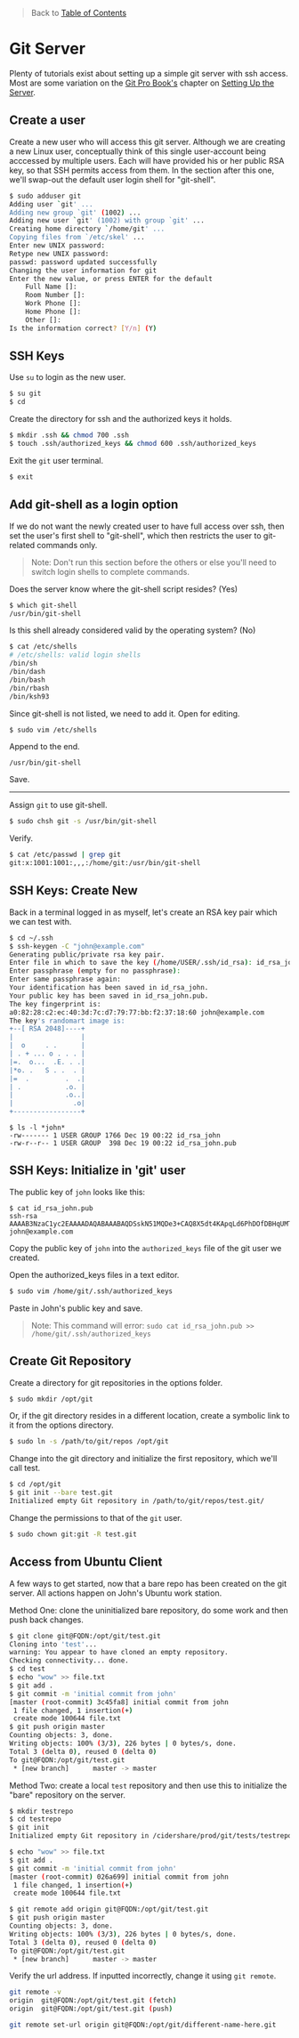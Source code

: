 > Back to [Table of Contents](https://github.com/jpfluger/examples)

# Git Server

Plenty of tutorials exist about setting up a simple git server with ssh access. Most are some variation on the [Git Pro Book's](http://git-scm.com/book/en/v2) chapter on [Setting Up the Server](http://git-scm.com/book/en/v2/Git-on-the-Server-Setting-Up-the-Server).

## Create a user

Create a new user who will access this git server. Although we are creating a new Linux user, conceptually think of this single user-account being acccessed by multiple users. Each will have provided his or her public RSA key, so that SSH permits access from them. In the section after this one, we'll swap-out the default user login shell for "git-shell".

```bash
$ sudo adduser git
Adding user `git' ...
Adding new group `git' (1002) ...
Adding new user `git' (1002) with group `git' ...
Creating home directory `/home/git' ...
Copying files from `/etc/skel' ...
Enter new UNIX password: 
Retype new UNIX password: 
passwd: password updated successfully
Changing the user information for git
Enter the new value, or press ENTER for the default
	Full Name []: 
	Room Number []: 
	Work Phone []: 
	Home Phone []: 
	Other []: 
Is the information correct? [Y/n] (Y)
```

## SSH Keys

Use `su` to login as the new user. 

```bash
$ su git
$ cd
```

Create the directory for ssh and the authorized keys it holds.

```bash
$ mkdir .ssh && chmod 700 .ssh
$ touch .ssh/authorized_keys && chmod 600 .ssh/authorized_keys
```

Exit the `git` user terminal.

```bash
$ exit
```

## Add git-shell as a login option

If we do not want the newly created user to have full access over ssh, then set the user's first shell to "git-shell", which then restricts the user to git-related commands only.

> Note: Don't run this section before the others or else you'll need to switch login shells to complete commands.

Does the server know where the git-shell script resides? (Yes)

```bash
$ which git-shell
/usr/bin/git-shell
```

Is this shell already considered valid by the operating system? (No)

```bash
$ cat /etc/shells
# /etc/shells: valid login shells
/bin/sh
/bin/dash
/bin/bash
/bin/rbash
/bin/ksh93
```

Since git-shell is not listed, we need to add it. Open for editing.

```bash
$ sudo vim /etc/shells
```

Append to the end.

```
/usr/bin/git-shell
```

Save.

---

Assign `git` to use git-shell.

```bash
$ sudo chsh git -s /usr/bin/git-shell
```

Verify.

```bash
$ cat /etc/passwd | grep git
git:x:1001:1001:,,,:/home/git:/usr/bin/git-shell
```

## SSH Keys: Create New

Back in a terminal logged in as myself, let's create an RSA key pair which we can test with.

```bash
$ cd ~/.ssh
$ ssh-keygen -C "john@example.com"
Generating public/private rsa key pair.
Enter file in which to save the key (/home/USER/.ssh/id_rsa): id_rsa_john
Enter passphrase (empty for no passphrase): 
Enter same passphrase again: 
Your identification has been saved in id_rsa_john.
Your public key has been saved in id_rsa_john.pub.
The key fingerprint is:
a0:82:28:c2:ec:40:3d:7c:d7:79:77:bb:f2:37:18:60 john@example.com
The key's randomart image is:
+--[ RSA 2048]----+
|                 |
|  o     . .      |
| . + ... o . . . |
|=.  o...  .E. . .|
|*o. .   S . .  . |
|=  .         .  .|
| .           .o. |
|             .o..|
|               .o|
+-----------------+
```

```
$ ls -l *john*
-rw------- 1 USER GROUP 1766 Dec 19 00:22 id_rsa_john
-rw-r--r-- 1 USER GROUP  398 Dec 19 00:22 id_rsa_john.pub
```

## SSH Keys: Initialize in 'git' user

The public key of `john` looks like this:

```
$ cat id_rsa_john.pub 
ssh-rsa AAAAB3NzaC1yc2EAAAADAQABAAABAQDSskN51MQDe3+CAQ8X5dt4KApqLd6PhDOfDBHqUMTUSpFBzZZyC81j6kS2wX77EiW99rK7g0fULb4ZpZP45ryV8+X+IZcMLVxK8Z89t4uTvzRE4VJZmXoUehmkIGkRCwWuD8gLGEEhGHXtYxNRb92PNozv0+6IZoxjwEhT58a14S4OeSemDuWD9G17aXyRkunkQvfNG42QdW5tkGZbDtJQ4lb3Yocx8FOImtdYGnF6VvGb1ddivl06hK3Smxh/0RkYXqaliw4ABBc8Rx4qyaCCqTjUYrDZAAIDRH+9mM7vPZF24zk9CEILJX6Z1o1icHOABkglbrGtYDNdY9uz/g6r john@example.com
```

Copy the public key of `john` into the `authorized_keys` file of the git user we created.

Open the authorized_keys files in a text editor.

```bash
$ sudo vim /home/git/.ssh/authorized_keys
```

Paste in John's public key and save. 

> Note: This command will error: `sudo cat id_rsa_john.pub >> /home/git/.ssh/authorized_keys`

## Create Git Repository

Create a directory for git repositories in the options folder.

```bash
$ sudo mkdir /opt/git
```

Or, if the git directory resides in a different location, create a symbolic link to it from the options directory.

```bash
$ sudo ln -s /path/to/git/repos /opt/git
```

Change into the git directory and initialize the first repository, which we'll call test.

```bash
$ cd /opt/git
$ git init --bare test.git
Initialized empty Git repository in /path/to/git/repos/test.git/
```

Change the permissions to that of the `git` user.

```bash
$ sudo chown git:git -R test.git
```

## Access from Ubuntu Client

A few ways to get started, now that a bare repo has been created on the git server. All actions happen on John's Ubuntu work station.

Method One: clone the uninitialized bare repository, do some work and then push back changes.

```bash
$ git clone git@FQDN:/opt/git/test.git 
Cloning into 'test'...
warning: You appear to have cloned an empty repository.
Checking connectivity... done.
$ cd test
$ echo "wow" >> file.txt
$ git add .
$ git commit -m 'initial commit from john'
[master (root-commit) 3c45fa8] initial commit from john
 1 file changed, 1 insertion(+)
 create mode 100644 file.txt
$ git push origin master
Counting objects: 3, done.
Writing objects: 100% (3/3), 226 bytes | 0 bytes/s, done.
Total 3 (delta 0), reused 0 (delta 0)
To git@FQDN:/opt/git/test.git
 * [new branch]      master -> master
```

Method Two: create a local `test` repository and then use this to initialize the "bare" repository on the server.

```bash
$ mkdir testrepo
$ cd testrepo
$ git init
Initialized empty Git repository in /cidershare/prod/git/tests/testrepo/.git/

$ echo "wow" >> file.txt
$ git add .
$ git commit -m 'initial commit from john'
[master (root-commit) 026a699] initial commit from john
 1 file changed, 1 insertion(+)
 create mode 100644 file.txt

$ git remote add origin git@FQDN:/opt/git/test.git
$ git push origin master
Counting objects: 3, done.
Writing objects: 100% (3/3), 226 bytes | 0 bytes/s, done.
Total 3 (delta 0), reused 0 (delta 0)
To git@FQDN:/opt/git/test.git
 * [new branch]      master -> master
```

Verify the url address. If inputted incorrectly, change it using `git remote`.

```bash
git remote -v
origin	git@FQDN:/opt/git/test.git (fetch)
origin	git@FQDN:/opt/git/test.git (push)

git remote set-url origin git@FQDN:/opt/git/different-name-here.git
```